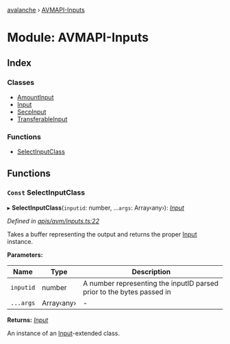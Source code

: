 [avalanche](../README.md) › [AVMAPI-Inputs](avmapi_inputs.md)

# Module: AVMAPI-Inputs

## Index

### Classes

* [AmountInput](../classes/avmapi_inputs.amountinput.md)
* [Input](../classes/avmapi_inputs.input.md)
* [SecpInput](../classes/avmapi_inputs.secpinput.md)
* [TransferableInput](../classes/avmapi_inputs.transferableinput.md)

### Functions

* [SelectInputClass](avmapi_inputs.md#const-selectinputclass)

## Functions

### `Const` SelectInputClass

▸ **SelectInputClass**(`inputid`: number, ...`args`: Array‹any›): *[Input](../classes/avmapi_inputs.input.md)*

*Defined in [apis/avm/inputs.ts:22](https://github.com/ava-labs/avalanche.js/blob/3888064/src/apis/avm/inputs.ts#L22)*

Takes a buffer representing the output and returns the proper [Input](../classes/avmapi_inputs.input.md) instance.

**Parameters:**

Name | Type | Description |
------ | ------ | ------ |
`inputid` | number | A number representing the inputID parsed prior to the bytes passed in  |
`...args` | Array‹any› | - |

**Returns:** *[Input](../classes/avmapi_inputs.input.md)*

An instance of an [Input](../classes/avmapi_inputs.input.md)-extended class.
